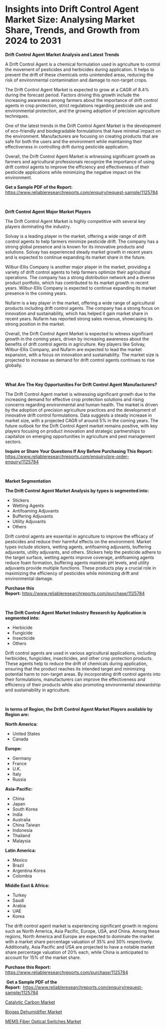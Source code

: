 <p><h1>Insights into Drift Control Agent Market Size: Analysing Market Share, Trends, and Growth from 2024 to 2031</h1></p><p><strong>Drift Control Agent Market Analysis and Latest Trends</strong></p>
<p><p>A Drift Control Agent is a chemical formulation used in agriculture to control the movement of pesticides and herbicides during application. It helps to prevent the drift of these chemicals onto unintended areas, reducing the risk of environmental contamination and damage to non-target crops.</p><p>The Drift Control Agent Market is expected to grow at a CAGR of 8.4% during the forecast period. Factors driving this growth include the increasing awareness among farmers about the importance of drift control agents in crop protection, strict regulations regarding pesticide use and environmental protection, and the growing adoption of precision agriculture techniques.</p><p>One of the latest trends in the Drift Control Agent Market is the development of eco-friendly and biodegradable formulations that have minimal impact on the environment. Manufacturers are focusing on creating products that are safe for both the users and the environment while maintaining their effectiveness in controlling drift during pesticide application.</p><p>Overall, the Drift Control Agent Market is witnessing significant growth as farmers and agricultural professionals recognize the importance of using drift control agents to improve the efficiency and effectiveness of their pesticide applications while minimizing the negative impact on the environment.</p></p>
<p><strong>Get a Sample PDF of the Report:&nbsp;</strong> <a href="https://www.reliableresearchreports.com/enquiry/request-sample/1125784">https://www.reliableresearchreports.com/enquiry/request-sample/1125784</a></p>
<p>&nbsp;</p>
<p><strong>Drift Control Agent Major Market Players</strong></p>
<p><p>The Drift Control Agent Market is highly competitive with several key players dominating the industry. </p><p>Solvay is a leading player in the market, offering a wide range of drift control agents to help farmers minimize pesticide drift. The company has a strong global presence and is known for its innovative products and solutions. Solvay has experienced steady market growth in recent years and is expected to continue expanding its market share in the future.</p><p>Wilbur-Ellis Company is another major player in the market, providing a variety of drift control agents to help farmers optimize their agricultural operations. The company has a strong distribution network and a diverse product portfolio, which has contributed to its market growth in recent years. Wilbur-Ellis Company is expected to continue expanding its market presence in the coming years.</p><p>Nufarm is a key player in the market, offering a wide range of agricultural products including drift control agents. The company has a strong focus on innovation and sustainability, which has helped it gain market share in recent years. Nufarm has reported strong sales revenue, showcasing its strong position in the market.</p><p>Overall, the Drift Control Agent Market is expected to witness significant growth in the coming years, driven by increasing awareness about the benefits of drift control agents in agriculture. Key players like Solvay, Wilbur-Ellis Company, and Nufarm are expected to lead the market expansion, with a focus on innovation and sustainability. The market size is projected to increase as demand for drift control agents continues to rise globally.</p></p>
<p>&nbsp;</p>
<p><strong>What Are The Key Opportunities For Drift Control Agent Manufacturers?</strong></p>
<p><p>The Drift Control Agent market is witnessing significant growth due to the increasing demand for effective crop protection solutions and rising concerns regarding environmental and human health. The market is driven by the adoption of precision agriculture practices and the development of innovative drift control formulations. Data suggests a steady increase in market size, with a projected CAGR of around 5% in the coming years. The future outlook for the Drift Control Agent market remains positive, with key players focusing on product innovation and strategic partnerships to capitalize on emerging opportunities in agriculture and pest management sectors.</p></p>
<p><strong>Inquire or Share Your Questions If Any Before Purchasing This Report:</strong> <a href="https://www.reliableresearchreports.com/enquiry/pre-order-enquiry/1125784">https://www.reliableresearchreports.com/enquiry/pre-order-enquiry/1125784</a></p>
<p>&nbsp;</p>
<p><strong>Market Segmentation</strong></p>
<p><strong>The Drift Control Agent Market Analysis by types is segmented into:</strong></p>
<p><ul><li>Stickers</li><li>Wetting Agents</li><li>Antifoaming Adjuvants</li><li>Buffering Adjuvants</li><li>Utility Adjuvants</li><li>Others</li></ul></p>
<p><p>Drift control agents are essential in agriculture to improve the efficacy of pesticides and reduce their harmful effects on the environment. Market types include stickers, wetting agents, antifoaming adjuvants, buffering adjuvants, utility adjuvants, and others. Stickers help the pesticide adhere to the target surface, wetting agents improve coverage, antifoaming agents reduce foam formation, buffering agents maintain pH levels, and utility adjuvants provide multiple functions. These products play a crucial role in maximizing the efficiency of pesticides while minimizing drift and environmental damage.</p></p>
<p><strong>Purchase this Report:&nbsp;</strong><a href="https://www.reliableresearchreports.com/purchase/1125784">https://www.reliableresearchreports.com/purchase/1125784</a></p>
<p>&nbsp;</p>
<p><strong>The Drift Control Agent Market Industry Research by Application is segmented into:</strong></p>
<p><ul><li>Herbicide</li><li>Fungicide</li><li>Insecticide</li><li>Others</li></ul></p>
<p><p>Drift control agents are used in various agricultural applications, including herbicides, fungicides, insecticides, and other crop protection products. These agents help to reduce the drift of chemicals during application, ensuring that the product reaches its intended target and minimizing potential harm to non-target areas. By incorporating drift control agents into their formulations, manufacturers can improve the effectiveness and efficiency of their products while also promoting environmental stewardship and sustainability in agriculture.</p></p>
<p>&nbsp;</p>
<p><strong>In terms of Region, the Drift Control Agent Market Players available by Region are:</strong></p>
<p>
    <p> <strong> North America: </strong>
        <ul>
            <li>United States</li>
            <li>Canada</li>
        </ul>
        </p> 
    <p> <strong> Europe: </strong>
        <ul>
            <li>Germany</li>
            <li>France</li>
            <li>U.K.</li>
            <li>Italy</li>
            <li>Russia</li>
        </ul>
        </p> 
    <p> <strong> Asia-Pacific: </strong>
        <ul>
            <li>China</li>
            <li>Japan</li>
            <li>South Korea</li>
            <li>India</li>
            <li>Australia</li>
            <li>China Taiwan</li>
            <li>Indonesia</li>
            <li>Thailand</li>
            <li>Malaysia</li>
        </ul>
        </p> 
    <p> <strong> Latin America: </strong>
        <ul>
            <li>Mexico</li>
            <li>Brazil</li>
            <li>Argentina Korea</li>
            <li>Colombia</li>
        </ul>
        </p> 
    <p> <strong> Middle East & Africa: </strong>
        <ul>
            <li>Turkey</li>
            <li>Saudi</li>
            <li>Arabia</li>
            <li>UAE</li>
            <li>Korea</li>
        </ul>
    </p>
    </p>
<p><p>The drift control agent market is experiencing significant growth in regions such as North America, Asia Pacific, Europe, USA, and China. Among these regions, North America and Europe are expected to dominate the market with a market share percentage valuation of 35% and 30% respectively. Additionally, Asia Pacific and USA are projected to have a notable market share percentage valuation of 20% each, while China is anticipated to account for 15% of the market share.</p></p>
<p><strong>Purchase this Report: </strong><a href="https://www.reliableresearchreports.com/purchase/1125784">https://www.reliableresearchreports.com/purchase/1125784</a></p>
<p>&nbsp;<strong>Get a Sample PDF of the Report:&nbsp;&nbsp;</strong><a href="https://www.reliableresearchreports.com/enquiry/request-sample/1125784">https://www.reliableresearchreports.com/enquiry/request-sample/1125784</a></p>
<p><strong></strong></p>
<p><p><a href="https://view.publitas.com/reportprime-1/catalytic-carbon-market-growth-market-trends-covid-19-impact-and-forecasts-for-period-from-2023-2030/">Catalytic Carbon Market</a></p><p><a href="https://view.publitas.com/reportprime-1/biogas-dehumidifier-market-furnish-information-about-market-size-market-share-market-dynamics-and-projections-spanning-from-2023-to-2030/">Biogas Dehumidifier Market</a></p><p><a href="https://view.publitas.com/reportprime-1/mems-fiber-optical-switches-market-challenges-opportunities-and-growth-drivers-and-major-market-players-forecasted-for-period-from-2023-2030/">MEMS Fiber Optical Switches Market</a></p></p>